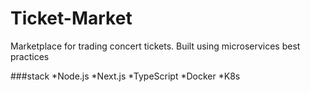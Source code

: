 # Ticket-Market

Marketplace for trading concert tickets.
Built using microservices best practices

###stack
*Node.js
*Next.js
*TypeScript
*Docker
*K8s



